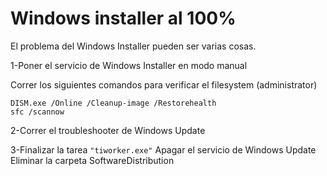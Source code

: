 # Windows installer al 100%

El problema del Windows Installer pueden ser varias cosas.

1-Poner el servicio de Windows Installer en modo manual

Correr los siguientes comandos para verificar el filesystem (administrator)
```
DISM.exe /Online /Cleanup-image /Restorehealth
sfc /scannow
```

2-Correr el troubleshooter de Windows Update

3-Finalizar la tarea ```"tiworker.exe"```
Apagar el servicio de Windows Update
Eliminar la carpeta SoftwareDistribution